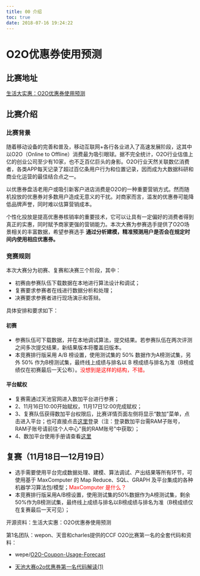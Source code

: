 ```yaml
---
title: 00 介绍
toc: true
date: 2018-07-16 19:24:22
---
```

# O2O优惠券使用预测


## 比赛地址

[生活大实惠：O2O优惠券使用预测](https://tianchi.aliyun.com/competition/introduction.htm?spm=5176.100067.5678.1.5ab46742gqgUmT&raceId=231587)


## 比赛介绍

### 比赛背景

​随着移动设备的完善和普及，移动互联网+各行各业进入了高速发展阶段，这其中以O2O（Online to Offline）消费最为吸引眼球。据不完全统计，O2O行业估值上亿的创业公司至少有10家，也不乏百亿巨头的身影。O2O行业天然关联数亿消费者，各类APP每天记录了超过百亿条用户行为和位置记录，因而成为大数据科研和商业化运营的最佳结合点之一。


以优惠券盘活老用户或吸引新客户进店消费是O2O的一种重要营销方式。然而随机投放的优惠券对多数用户造成无意义的干扰。对商家而言，滥发的优惠券可能降低品牌声誉，同时难以估算营销成本。

个性化投放是提高优惠券核销率的重要技术，它可以让具有一定偏好的消费者得到真正的实惠，同时赋予商家更强的营销能力。本次大赛为参赛选手提供了O2O场景相关的丰富数据，希望参赛选手 **通过分析建模，精准预测用户是否会在规定时间内使用相应优惠券。**

### 竞赛规则

本次大赛分为初赛、复赛和决赛三个阶段，其中：

- 初赛由参赛队伍下载数据在本地进行算法设计和调试；
- 复赛要求参赛者在线进行数据分析和处理；
- 决赛要求参赛者进行现场演示和答辩。

具体安排和要求如下：

#### 初赛

- 参赛队伍可下载数据，并在本地调试算法，提交结果。若参赛队伍在两次评测之间多次提交结果，新结果版本将覆盖旧版本。
- 本竞赛排行版采用 A/B 榜设置，使用测试集的 50% 数据作为A榜测试集，另外 50% 作为B榜测试集，最终线上成绩与排名以 B 榜成绩与排名为准（B榜成绩仅在初赛最后一天公布）。<span style="color:red;">没想到是这样的结构，不错。</span>



#### 平台赋权

- 复赛需通过天池官网进入数加平台进行参赛；
- 2、11月16日10:00开始赋权，11月17日12:00完成赋权；
- 3、复赛队伍获得数加平台权限后，比赛详情页面左侧将显示“数加”菜单，点击进入平台；也可直接点击[这里](https://ide.shuju.aliyun.com/)登录（注：登录数加平台需RAM子账号， RAM子账号请前往个人中心"我的RAM账号"中获取）；
- 4、数加平台使用手册请查看[这里](https://bbs.aliyun.com/read/273638.html?spm=5176.bbsl254.0.0.7EgFqv)



## **复赛（11月18日—12月19日）**

- 选手需要使用平台完成数据处理、建模、算法调试、产出结果等所有环节，可使用基于 MaxComputer 的 Map Reduce、SQL、GRAPH 及平台集成的各种机器学习算法包/模型；<span style="color:red;">MaxComputer 是什么？</span>
- 本竞赛排行版采用A/B榜设置，使用测试集的50%数据作为A榜测试集，剩余50%作为B榜测试集，最终线上成绩与排名以B榜成绩与排名为准（B榜成绩仅在复赛最后一天可见）；







开源资料：生活大实惠：O2O优惠券使用预测

第1名团队：wepon、天音和charles提供的CCF O2O比赛第一名的全套代码和资料：



- wepe/[O2O-Coupon-Usage-Forecast](https://github.com/wepe/O2O-Coupon-Usage-Forecast)

- [天池大赛o2o优惠券第一名代码解读(1)](https://blog.csdn.net/fahaiL/article/details/75917689)
